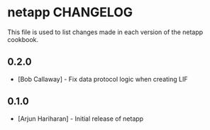 netapp CHANGELOG
================

This file is used to list changes made in each version of the netapp cookbook.

0.2.0
-----
- [Bob Callaway] - Fix data protocol logic when creating LIF

0.1.0
-----
- [Arjun Hariharan] - Initial release of netapp
